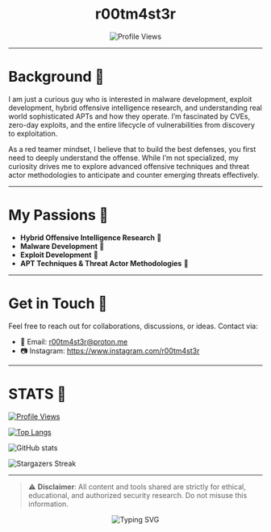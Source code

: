 <!-- Optional animated header -->
<!-- To add a GIF banner, uncomment and replace the URL below -->
<!-- <img src="https://yourdomain.com/banner.gif" alt="Banner GIF" width="100%"> -->

<h1 align="center">r00tm4st3r</h1>

<p align="center">
  <img src="https://komarev.com/ghpvc/?username=r00tm4st3r&label=Profile%20views&color=blue&style=flat" alt="Profile Views"/>
</p>

---

# Background 🏴
I am just a curious guy who is interested in malware development, exploit development, hybrid offensive intelligence research, and understanding real world sophisticated APTs and how they operate. I’m fascinated by CVEs, zero-day exploits, and the entire lifecycle of vulnerabilities from discovery to exploitation.  

As a red teamer mindset, I believe that to build the best defenses, you first need to deeply understand the offense. While I’m not specialized, my curiosity drives me to explore advanced offensive techniques and threat actor methodologies to anticipate and counter emerging threats effectively.

---

# My Passions 🏴
- **Hybrid Offensive Intelligence Research** 🏴
- **Malware Development** 🏴
- **Exploit Development** 🏴
- **APT Techniques & Threat Actor Methodologies** 🏴

---

# Get in Touch 🏴
Feel free to reach out for collaborations, discussions, or ideas. Contact via:

- 📧 Email: r00tm4st3r@proton.me  <!-- Replace with your actual email -->
- 📷 Instagram: https://www.instagram.com/r00tm4st3r <!-- Replace with actual Instagram -->

---

# STATS 🏴

[![Profile Views](https://komarev.com/ghpvc/?username=r00tm4st3r)](https://github.com/r00tm4st3r)

[![Top Langs](https://github-readme-stats.vercel.app/api/top-langs/?username=r00tm4st3r&layout=compact&theme=dark)](https://github.com/r00tm4st3r)

![GitHub stats](https://github-readme-stats.vercel.app/api?username=r00tm4st3r&show_icons=true&theme=dark)

![Stargazers Streak](https://github-readme-streak-stats.herokuapp.com/?user=r00tm4st3r&theme=black-ice)

---

> ⚠️ **Disclaimer**: All content and tools shared are strictly for ethical, educational, and authorized security research. Do not misuse this information.

<p align="center">
  <img src="https://readme-typing-svg.demolab.com?font=Fira+Code&size=20&pause=1000&center=true&vCenter=true&width=800&lines=First+understand+the+offense...;Then+build+stronger+defense.+%F0%9F%8F%B4" alt="Typing SVG" />
</p>
